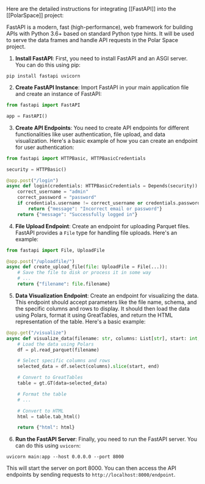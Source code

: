 
Here are the detailed instructions for integrating [[FastAPI]] into the [[PolarSpace]]  project:

FastAPI is a modern, fast (high-performance), web framework for building APIs with Python 3.6+ based on standard Python type hints. It will be used to serve the data frames and handle API requests in the Polar Space project.

1. **Install FastAPI**: First, you need to install FastAPI and an ASGI server. You can do this using pip:
```
pip install fastapi uvicorn
```
2. **Create FastAPI Instance**: Import FastAPI in your main application file and create an instance of FastAPI:
```python
from fastapi import FastAPI

app = FastAPI()
```
3. **Create API Endpoints**: You need to create API endpoints for different functionalities like user authentication, file upload, and data visualization. Here's a basic example of how you can create an endpoint for user authentication:
```python
from fastapi import HTTPBasic, HTTPBasicCredentials

security = HTTPBasic()

@app.post("/login")
async def login(credentials: HTTPBasicCredentials = Depends(security)):
    correct_username = "admin"
    correct_password = "password"
    if credentials.username != correct_username or credentials.password != correct_password:
        return {"message": "Incorrect email or password"}
    return {"message": "Successfully logged in"}
```
4. **File Upload Endpoint**: Create an endpoint for uploading Parquet files. FastAPI provides a `File` type for handling file uploads. Here's an example:
```python
from fastapi import File, UploadFile

@app.post("/uploadfile/")
async def create_upload_file(file: UploadFile = File(...)):
    # Save the file to disk or process it in some way
    # ...
    return {"filename": file.filename}
```
5. **Data Visualization Endpoint**: Create an endpoint for visualizing the data. This endpoint should accept parameters like the file name, schema, and the specific columns and rows to display. It should then load the data using Polars, format it using GreatTables, and return the HTML representation of the table. Here's a basic example:
```python
@app.get("/visualize")
async def visualize_data(filename: str, columns: List[str], start: int, end: int):
    # Load the data using Polars
    df = pl.read_parquet(filename)

    # Select specific columns and rows
    selected_data = df.select(columns).slice(start, end)

    # Convert to GreatTables
    table = gt.GT(data=selected_data)

    # Format the table
    # ...

    # Convert to HTML
    html = table.tab_html()

    return {"html": html}
```
6. **Run the FastAPI Server**: Finally, you need to run the FastAPI server. You can do this using `uvicorn`:
```
uvicorn main:app --host 0.0.0.0 --port 8000
```
This will start the server on port 8000. You can then access the API endpoints by sending requests to `http://localhost:8000/endpoint`.